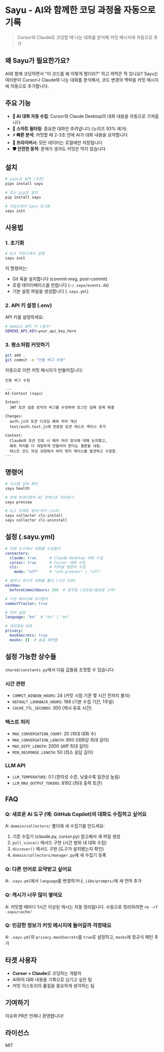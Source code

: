 # Sayu - AI와 함께한 코딩 과정을 자동으로 기록

> Cursor와 Claude로 코딩할 때 나눈 대화를 분석해 커밋 메시지에 자동으로 추가

## 왜 Sayu가 필요한가요?

AI와 함께 코딩하면서 "이 코드를 왜 이렇게 짰더라?" 하고 까먹은 적 있나요? 
Sayu는 여러분이 Cursor나 Claude와 나눈 대화를 분석해서, 코드 변경의 맥락을 커밋 메시지에 자동으로 추가합니다.

## 주요 기능

- **🤖 AI 대화 자동 수집**: Cursor와 Claude Desktop의 대화 내용을 자동으로 가져옵니다
- **🧠 스마트 필터링**: 중요한 대화만 추려냅니다 (노이즈 93% 제거)
- **⚡ 빠른 분석**: 커밋할 때 2-3초 안에 AI가 대화 내용을 요약합니다
- **🔐 프라이버시**: 모든 데이터는 로컬에만 저장됩니다
- **🛡️ 안전한 동작**: 문제가 생겨도 커밋은 막지 않습니다

## 설치

```bash
# pipx로 설치 (추천)
pipx install sayu

# 또는 pip로 설치
pip install sayu

# 저장소에서 Sayu 초기화
sayu init
```

## 사용법

### 1. 초기화
```bash
# Git 저장소에서 실행
sayu init
```

이 명령어는:
- Git 훅을 설치합니다 (commit-msg, post-commit)
- 로컬 데이터베이스를 만듭니다 (`~/.sayu/events.db`)
- 기본 설정 파일을 생성합니다 (`.sayu.yml`)

### 2. API 키 설정 (.env)

API 키를 설정하세요:

```bash
# Gemini API 키 (필수)
GEMINI_API_KEY=your_api_key_here
```

### 3. 평소처럼 커밋하기

```bash
git add .
git commit -m "인증 버그 수정"
```

자동으로 이런 커밋 메시지가 만들어집니다:
```
인증 버그 수정

---
AI-Context (sayu)

Intent:
  JWT 토큰 검증 로직의 버그를 수정하여 로그인 실패 문제 해결

Changes:
  auth.js의 토큰 디코딩 예외 처리 개선
  test/auth.test.js에 만료된 토큰 테스트 케이스 추가

Context:
  Claude와 토큰 만료 시 에러 처리 방식에 대해 논의했고, 
  예외 처리를 더 세밀하게 만들어야 한다는 결론을 내림.
  테스트 코드 작성 과정에서 여러 엣지 케이스를 발견하고 수정함.
---
```

## 명령어

```bash
# 시스템 상태 확인
sayu health

# 현재 변경사항의 AI 컨텍스트 미리보기
sayu preview

# CLI 트래킹 설치/제거 (zsh)
sayu collector cli-install
sayu collector cli-uninstall
```

## 설정 (.sayu.yml)

```yaml
# 어떤 도구에서 대화를 수집할지
connectors:
  claude: true      # Claude Desktop 대화 수집
  cursor: true      # Cursor 대화 수집
  cli:              # 터미널 명령어 수집
    mode: "off"     # "zsh-preexec" | "off"

# 얼마나 과거의 대화를 볼지 (시간 단위)
window:
  beforeCommitHours: 168  # 일주일 (금요일→월요일 고려)

# 커밋 메시지에 추가할지
commitTrailer: true

# 언어 설정
language: "ko"  # "ko" | "en"

# 개인정보 보호
privacy:
  maskSecrets: true
  masks: []  # 숨길 패턴들
```

## 설정 가능한 상수들

`shared/constants.py`에서 다음 값들을 조정할 수 있습니다:

### 시간 관련
- `COMMIT_WINDOW_HOURS`: 24 (커밋 시점 기준 몇 시간 전까지 볼지)
- `DEFAULT_LOOKBACK_HOURS`: 168 (기본 수집 기간, 1주일)
- `CACHE_TTL_SECONDS`: 300 (캐시 유효 시간)

### 텍스트 처리
- `MAX_CONVERSATION_COUNT`: 20 (최대 대화 수)
- `MAX_CONVERSATION_LENGTH`: 800 (대화당 최대 길이)
- `MAX_DIFF_LENGTH`: 2000 (diff 최대 길이)
- `MIN_RESPONSE_LENGTH`: 50 (최소 응답 길이)

### LLM API
- `LLM_TEMPERATURE`: 0.1 (창의성 수준, 낮을수록 일관성 높음)
- `LLM_MAX_OUTPUT_TOKENS`: 8192 (최대 출력 토큰)

## FAQ

### Q: 새로운 AI 도구 (예: GitHub Copilot)의 대화도 수집하고 싶어요
A: `domain/collectors/` 폴더에 새 수집기를 만드세요:

1. 기존 수집기 (claude.py, cursor.py) 참고해서 새 파일 생성
2. `pull_since()` 메서드 구현 (시간 범위 내 대화 수집)
3. `discover()` 메서드 구현 (도구가 설치됐는지 확인)
4. `domain/collectors/manager.py`에 새 수집기 등록

### Q: 다른 언어로 요약받고 싶어요
A: `.sayu.yml`에서 `language`를 변경하거나, `i18n/prompts/`에 새 언어 추가

### Q: 캐시가 너무 많이 쌓여요
A: 커밋할 때마다 1시간 이상된 캐시는 자동 정리됩니다. 수동으로 정리하려면 `rm -rf .sayu/cache/`

### Q: 민감한 정보가 커밋 메시지에 들어갈까 걱정돼요
A: `.sayu.yml`의 `privacy.maskSecrets`를 `true`로 설정하고, `masks`에 정규식 패턴 추가

## 타겟 사용자

- **Cursor + Claude**로 코딩하는 개발자
- AI와의 대화 내용을 기록으로 남기고 싶은 팀
- 커밋 히스토리의 품질을 중요하게 생각하는 팀

## 기여하기

이슈와 PR은 언제나 환영합니다!

## 라이선스

MIT